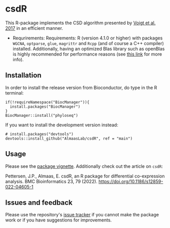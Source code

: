 # csdR

This R-package implements the CSD algorithm presented by [Voigt et al. 2017](http://journals.plos.org/ploscompbiol/article?id=10.1371/journal.pcbi.1005739) in an efficient manner.
* Requrirements: Requirements: R (version 4.1.0 or higher) with packages `WGCNA`, `optparse`, `glue`, `magrittr` and `Rcpp` (and of course a C++ compiler) installed. Additionally, having an optimized Blas library such as openBlas is highly recommended for performance reasons (see [this link](https://www.r-bloggers.com/2010/06/faster-r-through-better-blas/) for more info).

## Installation

In order to install the release version from Bioconductor, do type in the R terminal:

```
if(!requireNamespace("BiocManager")){
  install.packages("BiocManager")
}
BiocManager::install("phyloseq")
```

If you want to install the development version instead:

```
# install.packages("devtools")
devtools::install_github("AlmaasLab/csdR", ref = "main")
```

## Usage
Please see the [package vignette](https://almaaslab.github.io/csdR/articles/csdR.html). Additionally check out the article on `csdR`:

Pettersen, J.P., Almaas, E. csdR, an R package for differential co-expression analysis. BMC Bioinformatics 23, 79 (2022). https://doi.org/10.1186/s12859-022-04605-1


## Issues and feedback
Please use the repository's [issue tracker](https://github.com/AlmaasLab/csdR/issues) if you cannot make the package work or if you have suggestions for improvements.